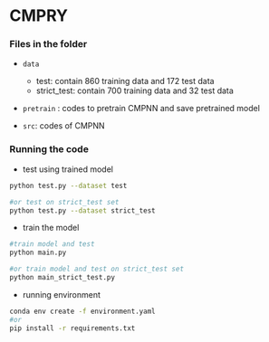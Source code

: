 # CMPRY

### Files in the folder

+ ``data``
  + test: contain 860 training data and 172 test data
  + strict_test: contain 700 training data and 32 test data
+ ``pretrain`` : codes to pretrain CMPNN and save pretrained model

+ ``src``:  codes of CMPNN

### Running the code

+ test using trained model

```bash
python test.py --dataset test

#or test on strict_test set
python test.py --dataset strict_test
```

+ train the model

```bash
#train model and test 
python main.py

#or train model and test on strict_test set
python main_strict_test.py
```

+ running environment

```bash
conda env create -f environment.yaml
#or
pip install -r requirements.txt
```

